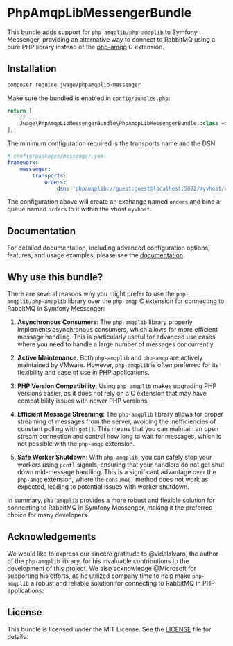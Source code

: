 # PhpAmqpLibMessengerBundle

This bundle adds support for `php-amqplib/php-amqplib` to Symfony Messenger, providing an alternative way to connect to RabbitMQ using a pure PHP library instead of the [php-amqp](https://github.com/php-amqp/php-amqp) C extension.

## Installation

```bash
composer require jwage/phpamqplib-messenger
```

Make sure the bundled is enabled in `config/bundles.php`:

```php
return [
    // ...
    Jwage\PhpAmqpLibMessengerBundle\PhpAmqpLibMessengerBundle::class => ['all' => true],
];
```

The minimum configuration required is the transports name and the DSN.

```yaml
# config/packages/messenger.yaml
framework:
    messenger:
        transports:
            orders:
                dsn: 'phpamqplib://guest:guest@localhost:5672/myvhost/orders'
```

The configuration above will create an exchange named `orders` and bind a queue named `orders` to it within the vhost `myvhost`.

## Documentation

For detailed documentation, including advanced configuration options, features, and usage examples, please see the [documentation](docs/index.md).

## Why use this bundle?

There are several reasons why you might prefer to use the `php-amqplib/php-amqplib` library over the `php-amqp` C extension for connecting to RabbitMQ in Symfony Messenger:

1. **Asynchronous Consumers**: The `php-amqplib` library properly implements asynchronous consumers, which allows for more efficient message handling. This is particularly useful for advanced use cases where you need to handle a large number of messages concurrently.

2. **Active Maintenance**: Both `php-amqplib` and `php-amqp` are actively maintained by VMware. However, `php-amqplib` is often preferred for its flexibility and ease of use in PHP applications.

3. **PHP Version Compatibility**: Using `php-amqplib` makes upgrading PHP versions easier, as it does not rely on a C extension that may have compatibility issues with newer PHP versions.

4. **Efficient Message Streaming**: The `php-amqplib` library allows for proper streaming of messages from the server, avoiding the inefficiencies of constant polling with `get()`. This means that you can maintain an open stream connection and control how long to wait for messages, which is not possible with the `php-amqp` extension.

5. **Safe Worker Shutdown**: With `php-amqplib`, you can safely stop your workers using `pcntl` signals, ensuring that your handlers do not get shut down mid-message handling. This is a significant advantage over the `php-amqp` extension, where the `consume()` method does not work as expected, leading to potential issues with worker shutdown.

In summary, `php-amqplib` provides a more robust and flexible solution for connecting to RabbitMQ in Symfony Messenger, making it the preferred choice for many developers.

## Acknowledgements

We would like to express our sincere gratitude to @videlalvaro, the author of the `php-amqplib` library, for his invaluable contributions to the development of this project. We also acknowledge @Microsoft for supporting his efforts, as he utilized company time to help make `php-amqplib` a robust and reliable solution for connecting to RabbitMQ in PHP applications.

## License

This bundle is licensed under the MIT License. See the [LICENSE](LICENSE) file for details.
